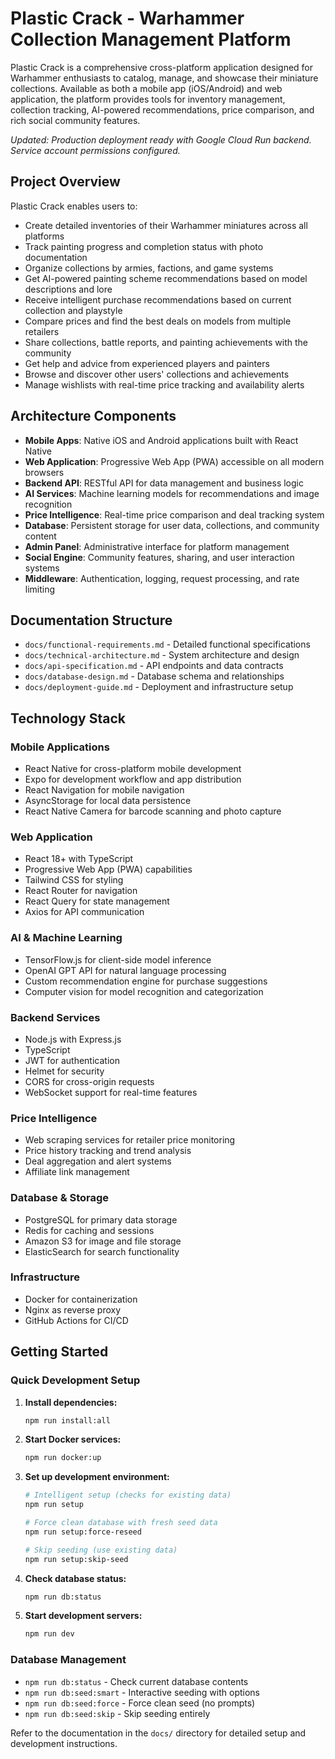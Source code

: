 # Plastic Crack - Warhammer Collection Management Platform

Plastic Crack is a comprehensive cross-platform application designed for Warhammer enthusiasts to
catalog, manage, and showcase their miniature collections. Available as both a mobile app
(iOS/Android) and web application, the platform provides tools for inventory management, collection
tracking, AI-powered recommendations, price comparison, and rich social community features.

*Updated: Production deployment ready with Google Cloud Run backend. Service account permissions configured.*

## Project Overview

Plastic Crack enables users to:

- Create detailed inventories of their Warhammer miniatures across all platforms
- Track painting progress and completion status with photo documentation
- Organize collections by armies, factions, and game systems
- Get AI-powered painting scheme recommendations based on model descriptions and lore
- Receive intelligent purchase recommendations based on current collection and playstyle
- Compare prices and find the best deals on models from multiple retailers
- Share collections, battle reports, and painting achievements with the community
- Get help and advice from experienced players and painters
- Browse and discover other users' collections and achievements
- Manage wishlists with real-time price tracking and availability alerts

## Architecture Components

- **Mobile Apps**: Native iOS and Android applications built with React Native
- **Web Application**: Progressive Web App (PWA) accessible on all modern browsers
- **Backend API**: RESTful API for data management and business logic
- **AI Services**: Machine learning models for recommendations and image recognition
- **Price Intelligence**: Real-time price comparison and deal tracking system
- **Database**: Persistent storage for user data, collections, and community content
- **Admin Panel**: Administrative interface for platform management
- **Social Engine**: Community features, sharing, and user interaction systems
- **Middleware**: Authentication, logging, request processing, and rate limiting

## Documentation Structure

- `docs/functional-requirements.md` - Detailed functional specifications
- `docs/technical-architecture.md` - System architecture and design
- `docs/api-specification.md` - API endpoints and data contracts
- `docs/database-design.md` - Database schema and relationships
- `docs/deployment-guide.md` - Deployment and infrastructure setup

## Technology Stack

### Mobile Applications

- React Native for cross-platform mobile development
- Expo for development workflow and app distribution
- React Navigation for mobile navigation
- AsyncStorage for local data persistence
- React Native Camera for barcode scanning and photo capture

### Web Application

- React 18+ with TypeScript
- Progressive Web App (PWA) capabilities
- Tailwind CSS for styling
- React Router for navigation
- React Query for state management
- Axios for API communication

### AI & Machine Learning

- TensorFlow.js for client-side model inference
- OpenAI GPT API for natural language processing
- Custom recommendation engine for purchase suggestions
- Computer vision for model recognition and categorization

### Backend Services

- Node.js with Express.js
- TypeScript
- JWT for authentication
- Helmet for security
- CORS for cross-origin requests
- WebSocket support for real-time features

### Price Intelligence

- Web scraping services for retailer price monitoring
- Price history tracking and trend analysis
- Deal aggregation and alert systems
- Affiliate link management

### Database & Storage

- PostgreSQL for primary data storage
- Redis for caching and sessions
- Amazon S3 for image and file storage
- ElasticSearch for search functionality

### Infrastructure

- Docker for containerization
- Nginx as reverse proxy
- GitHub Actions for CI/CD

## Getting Started

### Quick Development Setup

1. **Install dependencies:**

   ```bash
   npm run install:all
   ```

2. **Start Docker services:**

   ```bash
   npm run docker:up
   ```

3. **Set up development environment:**

   ```bash
   # Intelligent setup (checks for existing data)
   npm run setup

   # Force clean database with fresh seed data
   npm run setup:force-reseed

   # Skip seeding (use existing data)
   npm run setup:skip-seed
   ```

4. **Check database status:**

   ```bash
   npm run db:status
   ```

5. **Start development servers:**
   ```bash
   npm run dev
   ```

### Database Management

- `npm run db:status` - Check current database contents
- `npm run db:seed:smart` - Interactive seeding with options
- `npm run db:seed:force` - Force clean seed (no prompts)
- `npm run db:seed:skip` - Skip seeding entirely

Refer to the documentation in the `docs/` directory for detailed setup and development instructions.
